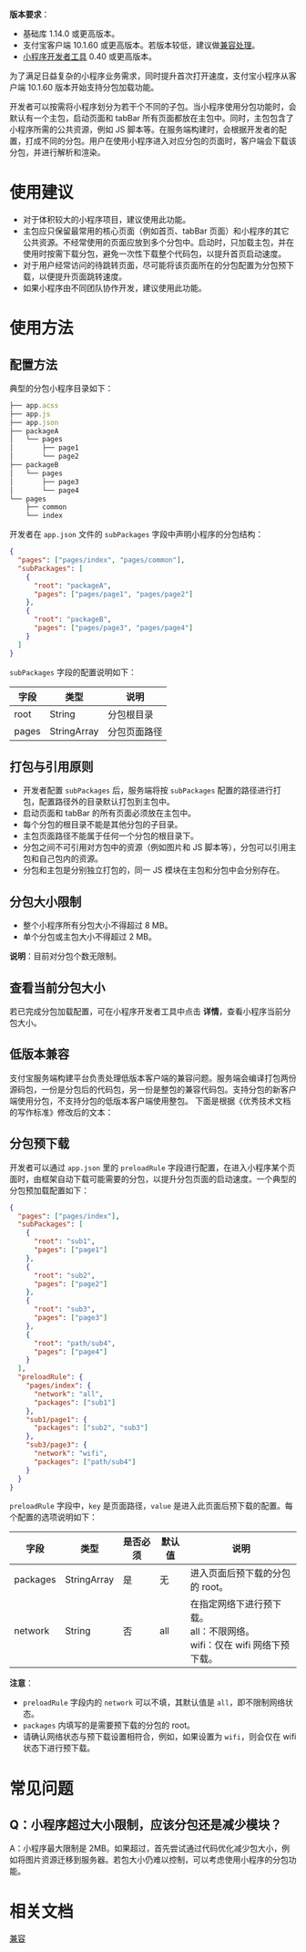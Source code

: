**版本要求**：

- 基础库 1.14.0 或更高版本。
- 支付宝客户端 10.1.60 或更高版本。若版本较低，建议做[兼容处理](https://opendocs.alipay.com/mini/framework/compatibility)。
- [小程序开发者工具](https://opendocs.alipay.com/mini/ide/overview) 0.40 或更高版本。

为了满足日益复杂的小程序业务需求，同时提升首次打开速度，支付宝小程序从客户端 10.1.60 版本开始支持分包加载功能。

开发者可以按需将小程序划分为若干个不同的子包。当小程序使用分包功能时，会默认有一个主包，启动页面和 tabBar 所有页面都放在主包中。同时，主包包含了小程序所需的公共资源，例如 JS 脚本等。在服务端构建时，会根据开发者的配置，打成不同的分包。用户在使用小程序进入对应分包的页面时，客户端会下载该分包，并进行解析和渲染。

# 使用建议

- 对于体积较大的小程序项目，建议使用此功能。
- 主包应只保留最常用的核心页面（例如首页、tabBar 页面）和小程序的其它公共资源。不经常使用的页面应放到多个分包中。启动时，只加载主包，并在使用时按需下载分包，避免一次性下载整个代码包，以提升首页启动速度。
- 对于用户经常访问的待跳转页面，尽可能将该页面所在的分包配置为分包预下载，以便提升页面跳转速度。
- 如果小程序由不同团队协作开发，建议使用此功能。
# 使用方法

## 配置方法

典型的分包小程序目录如下：

```javascript
├── app.acss
├── app.js
├── app.json
├── packageA
│   └── pages
│       ├── page1
│       └── page2
├── packageB
│   └── pages
│       ├── page3
│       └── page4
└── pages
    ├── common
    └── index
```

开发者在 `app.json` 文件的 `subPackages` 字段中声明小程序的分包结构：

```json
{
  "pages": ["pages/index", "pages/common"],
  "subPackages": [
    {
      "root": "packageA",
      "pages": ["pages/page1", "pages/page2"]
    },
    {
      "root": "packageB",
      "pages": ["pages/page3", "pages/page4"]
    }
  ]
}
```

`subPackages` 字段的配置说明如下：

| 字段  | 类型        | 说明         |
| ----- | ----------- | ------------ |
| root  | String      | 分包根目录   |
| pages | StringArray | 分包页面路径 |
## 打包与引用原则

- 开发者配置 `subPackages` 后，服务端将按 `subPackages` 配置的路径进行打包，配置路径外的目录默认打包到主包中。
- 启动页面和 tabBar 的所有页面必须放在主包中。
- 每个分包的根目录不能是其他分包的子目录。
- 主包页面路径不能属于任何一个分包的根目录下。
- 分包之间不可引用对方包中的资源（例如图片和 JS 脚本等），分包可以引用主包和自己包内的资源。
- 分包和主包是分别独立打包的，同一 JS 模块在主包和分包中会分别存在。

## 分包大小限制

- 整个小程序所有分包大小不得超过 8 MB。
- 单个分包或主包大小不得超过 2 MB。

**说明**：目前对分包个数无限制。

## 查看当前分包大小

若已完成分包加载配置，可在小程序开发者工具中点击 **详情**，查看小程序当前分包大小。

## 低版本兼容

支付宝服务端构建平台负责处理低版本客户端的兼容问题。服务端会编译打包两份源码包，一份是分包后的代码包，另一份是整包的兼容代码包。支持分包的新客户端使用分包，不支持分包的低版本客户端使用整包。
下面是根据《优秀技术文档的写作标准》修改后的文本：

## 分包预下载

开发者可以通过 `app.json` 里的 `preloadRule` 字段进行配置，在进入小程序某个页面时，由框架自动下载可能需要的分包，以提升分包页面的启动速度。一个典型的分包预加载配置如下：

```json
{
  "pages": ["pages/index"],
  "subPackages": [
    {
      "root": "sub1",
      "pages": ["page1"]
    },
    {
      "root": "sub2",
      "pages": ["page2"]
    },
    {
      "root": "sub3",
      "pages": ["page3"]
    },
    {
      "root": "path/sub4",
      "pages": ["page4"]
    }
  ],
  "preloadRule": {
    "pages/index": {
      "network": "all",
      "packages": ["sub1"]
    },
    "sub1/page1": {
      "packages": ["sub2", "sub3"]
    },
    "sub3/page3": {
      "network": "wifi",
      "packages": ["path/sub4"]
    }
  }
}
```

`preloadRule` 字段中，`key` 是页面路径，`value` 是进入此页面后预下载的配置。每个配置的选项说明如下：

| 字段     | 类型         | 是否必须 | 默认值 | 说明                                       |
| -------- | ------------ | -------- | ------ | ------------------------------------------ |
| packages | StringArray  | 是       | 无     | 进入页面后预下载的分包的 root。             |
| network  | String       | 否       | all    | 在指定网络下进行预下载。<br>all：不限网络。<br>wifi：仅在 wifi 网络下预下载。 |

**注意**：
- `preloadRule` 字段内的 `network` 可以不填，其默认值是 `all`，即不限制网络状态。
- `packages` 内填写的是需要预下载的分包的 root。
- 请确认网络状态与预下载设置相符合，例如，如果设置为 `wifi`，则会仅在 wifi 状态下进行预下载。
# 常见问题

## Q：小程序超过大小限制，应该分包还是减少模块？

A：小程序最大限制是 2MB。如果超过，首先尝试通过代码优化减少包大小，例如将图片资源迁移到服务器。若包大小仍难以控制，可以考虑使用小程序的分包功能。

# 相关文档

[兼容](https://opendocs.alipay.com/mini/framework/compatibility)
